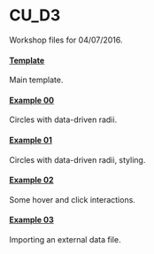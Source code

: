 # CU_D3
Workshop files for 04/07/2016.

#### [Template](https://github.com/emilyfuhrman/CU_D3/blob/master/template.zip)
Main template.

#### [Example 00](https://github.com/emilyfuhrman/CU_D3/blob/master/example_00.zip)
Circles with data-driven radii.

#### [Example 01](https://github.com/emilyfuhrman/CU_D3/blob/master/example_01.zip)
Circles with data-driven radii, styling.

#### [Example 02](https://github.com/emilyfuhrman/CU_D3/blob/master/example_02.zip)
Some hover and click interactions.

#### [Example 03](https://github.com/emilyfuhrman/CU_D3/blob/master/example_03.zip)
Importing an external data file.
